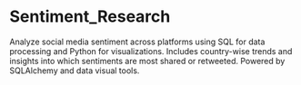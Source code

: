 # Sentiment_Research
Analyze social media sentiment across platforms using SQL for data processing and Python for visualizations. Includes country-wise trends and insights into which sentiments are most shared or retweeted. Powered by SQLAlchemy and data visual tools. 
